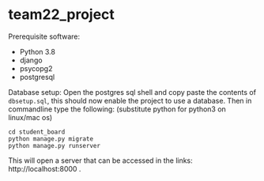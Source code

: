 # team22_project

Prerequisite software:
* Python 3.8
* django
* psycopg2
* postgresql

Database setup:
Open the postgres sql shell and copy paste the contents of `dbsetup.sql`, this should now enable the project to use a database.
Then in commandline type the following:
(substitute python for python3 on linux/mac os)
```
cd student_board
python manage.py migrate    
python manage.py runserver
```
This will open a server that can be accessed in the links: http://localhost:8000 .
